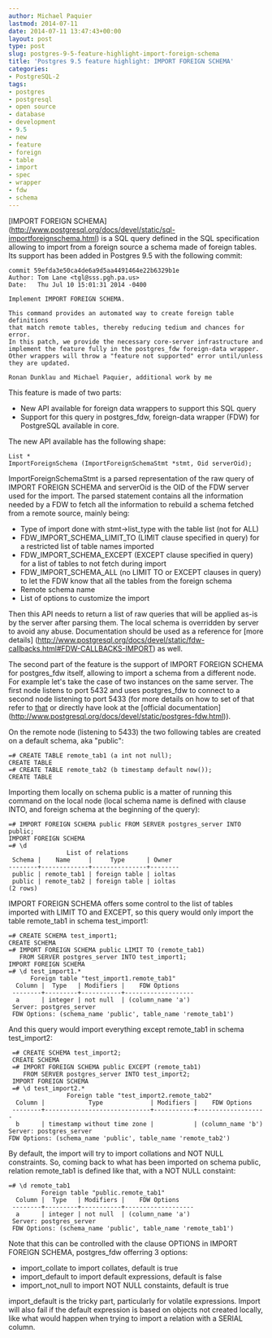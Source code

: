 ```yaml
---
author: Michael Paquier
lastmod: 2014-07-11
date: 2014-07-11 13:47:43+00:00
layout: post
type: post
slug: postgres-9-5-feature-highlight-import-foreign-schema
title: 'Postgres 9.5 feature highlight: IMPORT FOREIGN SCHEMA'
categories:
- PostgreSQL-2
tags:
- postgres
- postgresql
- open source
- database
- development
- 9.5
- new
- feature
- foreign
- table
- import
- spec
- wrapper
- fdw
- schema
---
```

[IMPORT FOREIGN SCHEMA]
(http://www.postgresql.org/docs/devel/static/sql-importforeignschema.html)
is a SQL query defined in the SQL specification allowing to import from
a foreign source a schema made of foreign tables. Its support has been
added in Postgres 9.5 with the following commit:

    commit 59efda3e50ca4de6a9d5aa4491464e22b6329b1e
    Author: Tom Lane <tgl@sss.pgh.pa.us>
    Date:   Thu Jul 10 15:01:31 2014 -0400

    Implement IMPORT FOREIGN SCHEMA.

    This command provides an automated way to create foreign table definitions
    that match remote tables, thereby reducing tedium and chances for error.
    In this patch, we provide the necessary core-server infrastructure and
    implement the feature fully in the postgres_fdw foreign-data wrapper.
    Other wrappers will throw a "feature not supported" error until/unless
    they are updated.

    Ronan Dunklau and Michael Paquier, additional work by me

This feature is made of two parts:

  * New API available for foreign data wrappers to support this SQL query
  * Support for this query in postgres\_fdw, foreign-data wrapper (FDW) for
PostgreSQL available in core.

The new API available has the following shape:

    List *
    ImportForeignSchema (ImportForeignSchemaStmt *stmt, Oid serverOid);

ImportForeignSchemaStmt is a parsed representation of the raw query of
IMPORT FOREIGN SCHEMA and serverOid is the OID of the FDW server used for
the import. The parsed statement contains all the information needed by
a FDW to fetch all the information to rebuild a schema fetched from a
remote source, mainly being:

  * Type of import done with stmt->list\_type with the table list (not for
ALL)
   * FDW\_IMPORT\_SCHEMA\_LIMIT\_TO (LIMIT clause specified in query) for
a restricted list of table names imported
   * FDW\_IMPORT\_SCHEMA\_EXCEPT (EXCEPT clause specified in query) for a
list of tables to not fetch during import
   * FDW\_IMPORT\_SCHEMA\_ALL (no LIMIT TO or EXCEPT clauses in query) to let
the FDW know that all the tables from the foreign schema
  * Remote schema name
  * List of options to customize the import

Then this API needs to return a list of raw queries that will be applied
as-is by the server after parsing them. The local schema is overridden by
server to avoid any abuse. Documentation should be used as a reference for
[more details]
(http://www.postgresql.org/docs/devel/static/fdw-callbacks.html#FDW-CALLBACKS-IMPORT)
as well.

The second part of the feature is the support of IMPORT FOREIGN SCHEMA for
postgres\_fdw itself, allowing to import a schema from a different node. For
example let's take the case of two instances on the same server. The first
node listens to port 5432 and uses postgres\_fdw to connect to a second node
listening to port 5433 (for more details on how to set of that refer to
[that](/postgresql-2/postgres-9-3-feature-highlight-postgres_fdw/) or
directly have look at the [official documentation]
(http://www.postgresql.org/docs/devel/static/postgres-fdw.html)).

On the remote node (listening to 5433) the two following tables are created
on a default schema, aka "public":

    =# CREATE TABLE remote_tab1 (a int not null);
    CREATE TABLE
    =# CREATE TABLE remote_tab2 (b timestamp default now());
    CREATE TABLE

Importing them locally on schema public is a matter of running this command
on the local node (local schema name is defined with clause INTO, and foreign
schema at the beginning of the query):

    =# IMPORT FOREIGN SCHEMA public FROM SERVER postgres_server INTO public;
    IMPORT FOREIGN SCHEMA
    =# \d
                    List of relations
     Schema |    Name     |     Type      | Owner  
    --------+-------------+---------------+--------
     public | remote_tab1 | foreign table | ioltas
     public | remote_tab2 | foreign table | ioltas
    (2 rows)

IMPORT FOREIGN SCHEMA offers some control to the list of tables imported with
LIMIT TO and EXCEPT, so this query would only import the table remote\_tab1
in schema test\_import1:

    =# CREATE SCHEMA test_import1;
    CREATE SCHEMA
    =# IMPORT FOREIGN SCHEMA public LIMIT TO (remote_tab1)
       FROM SERVER postgres_server INTO test_import1;
    IMPORT FOREIGN SCHEMA
    =# \d test_import1.*
          Foreign table "test_import1.remote_tab1"
      Column |  Type   | Modifiers |    FDW Options    
     --------+---------+-----------+-------------------
      a      | integer | not null  | (column_name 'a')
     Server: postgres_server
     FDW Options: (schema_name 'public', table_name 'remote_tab1')

And this query would import everything except remote\_tab1 in schema
test\_import2:

     =# CREATE SCHEMA test_import2;
     CREATE SCHEMA
     =# IMPORT FOREIGN SCHEMA public EXCEPT (remote_tab1)
        FROM SERVER postgres_server INTO test_import2;
     IMPORT FOREIGN SCHEMA
     =# \d test_import2.*
                    Foreign table "test_import2.remote_tab2"
      Column |            Type             | Modifiers |    FDW Options    
     --------+-----------------------------+-----------+-------------------
      b      | timestamp without time zone |           | (column_name 'b')
    Server: postgres_server
    FDW Options: (schema_name 'public', table_name 'remote_tab2')

By default, the import will try to import collations and NOT NULL constraints.
So, coming back to what has been imported on schema public, relation remote\_tab1
is defined like that, with a NOT NULL constaint:

    =# \d remote_tab1
             Foreign table "public.remote_tab1"
      Column |  Type   | Modifiers |    FDW Options    
     --------+---------+-----------+-------------------
      a      | integer | not null  | (column_name 'a')
     Server: postgres_server
     FDW Options: (schema_name 'public', table_name 'remote_tab1')

Note that this can be controlled with the clause OPTIONS in IMPORT FOREIGN
SCHEMA, postgres_fdw offerring 3 options:

  * import_collate to import collates, default is true
  * import_default to import default expressions, default is false
  * import_not_null to import NOT NULL constaints, default is true

import_default is the tricky part, particularly for volatile expressions.
Import will also fail if the default expression is based on objects not
created locally, like what would happen when trying to import a relation
with a SERIAL column.
